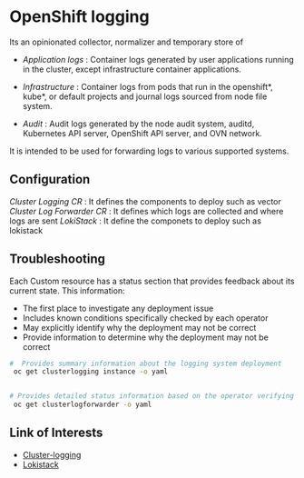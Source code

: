 # OpenShift logging

Its an opinionated collector, normalizer and temporary store of
- *Application logs* : Container logs generated by user applications running in the cluster, except infrastructure container applications.

- *Infrastructure* : Container logs from pods that run in the openshift*, kube*, or default projects and journal logs sourced from node file system.

- *Audit* : Audit logs generated by the node audit system, auditd, Kubernetes API server, OpenShift API server, and OVN network.


It is intended to be used for forwarding logs to various supported systems. 


## Configuration

*Cluster Logging CR* : It defines the components to deploy such as vector
*Cluster Log Forwarder CR* : It defines which logs are collected and where logs are sent
*LokiStack* : It define the componets to deploy such as lokistack

## Troubleshooting

Each Custom resource has a status section that provides feedback about its current state. This information:

- The first place to investigate any deployment issue
- Includes known conditions specifically checked by each operator 
- May explicitly identify why the deployment may not be correct
- Provide information to determine why the deployment may not be correct

```bash
#  Provides summary information about the logging system deployment
 oc get clusterlogging instance -o yaml


# Provides detailed status information based on the operator verifying the correctness of inputs, outputs, and mappings
 oc get clusterlogforwarder -o yaml
```


## Link of Interests 
- [Cluster-logging](https://docs.openshift.com/container-platform/latest/logging/cluster-logging.html#logging-support-considerations_cluster-logging)
- [Lokistack](https://docs.openshift.com/container-platform/latest/logging/cluster-logging-loki.html)